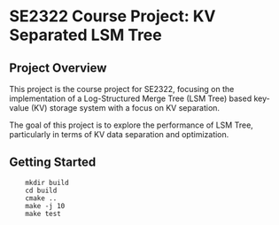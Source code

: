 # SE2322 Course Project: KV Separated LSM Tree

## Project Overview

This project is the course project for SE2322, focusing on the implementation of a Log-Structured Merge Tree (LSM Tree)
based key-value (KV) storage system with a focus on KV separation.

The goal of this project is to explore the performance of LSM Tree, particularly in terms of KV data separation and
optimization.

## Getting Started

```
    mkdir build
    cd build
    cmake ..
    make -j 10
    make test
```
